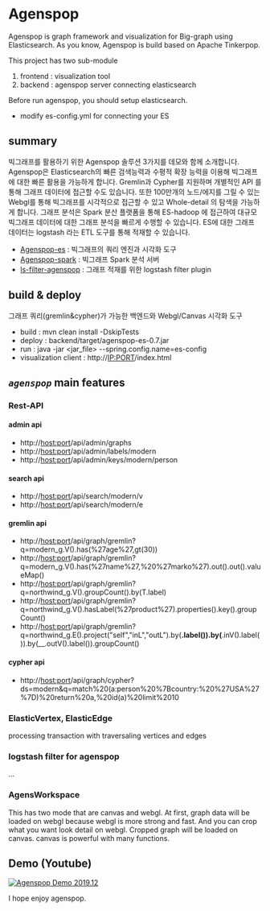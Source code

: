 # Agenspop

Agenspop is graph framework and visualization for Big-graph using Elasticsearch.
As you know, Agenspop is build based on Apache Tinkerpop.

This project has two sub-module
1) frontend : visualization tool
2) backend : agenspop server connecting elasticsearch

Before run agenspop, you should setup elasticsearch.
- modify es-config.yml for connecting your ES

## summary 

빅그래프를 활용하기 위한 Agenspop 솔루션 3가지를 데모와 함께 소개합니다.
Agenspop은 Elasticsearch의 빠른 검색능력과 수평적 확장 능력을 이용해 빅그래프에 대한 빠른 활용을 가능하게 합니다.
Gremlin과 Cypher를 지원하며 개별적인 API 를 통해 그래프 데이터에 접근할 수도 있습니다.
또한 100만개의 노드/에지를 그릴 수 있는 Webgl를 통해 빅그래프를 시각적으로 접근할 수 있고 Whole-detail 의 탐색을 가능하게 합니다.
그래프 분석은 Spark 분산 플랫폼을 통해 ES-hadoop 에 접근하여 대규모 빅그래프 데이터에 대한 그래프 분석을 빠르게 수행할 수 있습니다.
ES에 대한 그래프 데이터는 logstash 라는 ETL 도구를 통해 적재할 수 있습니다. 

- [Agenspop-es](https://github.com/bitnine-oss/agenspop-es) : 빅그래프의 쿼리 엔진과 시각화 도구
- [Agenspop-spark](https://github.com/bitnine-oss/agenspop-spark) : 빅그래프 Spark 분석 서버
- [ls-filter-agenspop](https://github.com/bitnine-oss/ls-filter-agenspop) : 그래프 적재를 위한 logstash filter plugin

## build & deploy 

그래프 쿼리(gremlin&cypher)가 가능한 백엔드와 Webgl/Canvas 시각화 도구

- build : mvn clean install -DskipTests
- deploy : backend/target/agenspop-es-0.7.jar 
- run : java -jar <jar_file> --spring.config.name=es-config
- visualization client : http://<IP:PORT>/index.html


## _`agenspop`_ main features

### Rest-API

#### admin api
- http://<host:port>/api/admin/graphs
- http://<host:port>/api/admin/labels/modern
- http://<host:port>/api/admin/keys/modern/person

#### search api
- http://<host:port>/api/search/modern/v
- http://<host:port>/api/search/modern/e

#### gremlin api
- http://<host:port>/api/graph/gremlin?q=modern_g.V().has(%27age%27,gt(30))
- http://<host:port>/api/graph/gremlin?q=modern_g.V().has(%27name%27,%20%27marko%27).out().out().valueMap()
- http://<host:port>/api/graph/gremlin?q=northwind_g.V().groupCount().by(T.label)
- http://<host:port>/api/graph/gremlin?q=northwind_g.V().hasLabel(%27product%27).properties().key().groupCount()
- http://<host:port>/api/graph/gremlin?q=northwind_g.E().project("self","inL","outL").by(__.label()).by(__.inV().label()).by(__.outV().label()).groupCount()

#### cypher api
- http://<host:port>/api/graph/cypher?ds=modern&q=match%20(a:person%20%7Bcountry:%20%27USA%27%7D)%20return%20a,%20id(a)%20limit%2010


### ElasticVertex, ElasticEdge

processing transaction with traversaling vertices and edges

### logstash filter for agenspop

...
 
### AgensWorkspace

This has two mode that are canvas and webgl.
At first, graph data will be loaded on webgl because webgl is more strong and fast.
And you can crop what you want look detail on webgl. 
Cropped graph will be loaded on canvas. 
canvas is powerful with many functions.   

## Demo (Youtube)

[![Agenspop Demo 2019.12](https://i9.ytimg.com/vi/fdpXpsJP2ek/mq1.jpg?sqp=CPyMpZcG&rs=AOn4CLCMMWz7C5VkkTTj82yMwqrZEHEjqQ)](https://www.youtube.com/watch?v=fdpXpsJP2ek "Now in Android: 55")

I hope enjoy agenspop.

